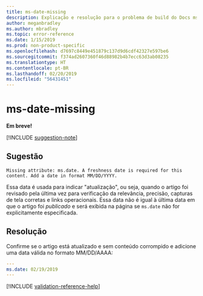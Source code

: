 ```yaml
---
title: ms-date-missing
description: Explicação e resolução para o problema de build do Docs ms-date-missing
author: meganbradley
ms.author: mbradley
ms.topic: error-reference
ms.date: 1/15/2019
ms.prod: non-product-specific
ms.openlocfilehash: d7697c8449e451879c137d9d6cdf42327e597be6
ms.sourcegitcommit: f374ad2607360f46d88982b4b7ecc63d3ab08235
ms.translationtype: HT
ms.contentlocale: pt-BR
ms.lasthandoff: 02/20/2019
ms.locfileid: "56431451"
---
```

# <a name="ms-date-missing"></a>ms-date-missing

**Em breve!**

[!INCLUDE [suggestion-note](includes/suggestion-note.md)]

## <a name="suggestion"></a>Sugestão

`Missing attribute: ms.date. A freshness date is required for this content. Add a date in format MM/DD/YYYY.`

Essa data é usada para indicar "atualização", ou seja, quando o artigo foi revisado pela última vez para verificação da relevância, precisão, capturas de tela corretas e links operacionais. Essa data não é igual à última data em que o artigo foi *publicado* e será exibida na página se `ms.date` não for explicitamente especificada.

## <a name="resolution"></a>Resolução

Confirme se o artigo está atualizado e sem conteúdo corrompido e adicione uma data válida no formato MM/DD/AAAA:

```yml
---
ms.date: 02/19/2019
---
```

<!--make sure to add this file to your includes folder and verify the path-->
[!INCLUDE [validation-reference-help](includes/validation-reference-help.md)]
